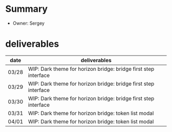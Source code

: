 # Summary
* Owner: Sergey

# deliverables
| date  | deliverables |
|--- | ---|
| 03/28  | WIP: Dark theme for horizon bridge: bridge first step interface |
| 03/29  | WIP: Dark theme for horizon bridge: bridge first step interface |
| 03/30  | WIP: Dark theme for horizon bridge: bridge first step interface |
| 03/31  | WIP: Dark theme for horizon bridge: token list modal |
| 04/01  | WIP: Dark theme for horizon bridge: token list modal |

